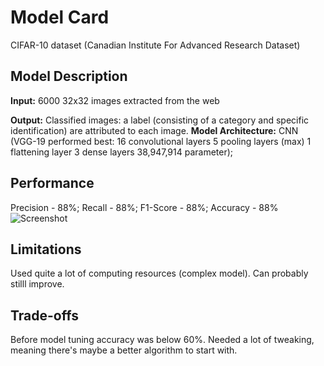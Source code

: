 # Model Card
CIFAR-10 dataset (Canadian Institute For Advanced Research Dataset)

## Model Description

**Input:** 6000 32x32 images extracted from the web

**Output:** Classified images: a label (consisting of a category and specific identification) are attributed to each image.
**Model Architecture:** CNN 
(VGG-19 performed best:
16 convolutional layers
5 pooling layers (max)
1 flattening layer
3 dense layers
38,947,914 parameter); 

## Performance

Precision - 88%; Recall - 88%; F1-Score - 88%; Accuracy - 88%
![Screenshot](img.png)

## Limitations

Used quite a lot of computing resources (complex model). Can probably stilll improve.
## Trade-offs

Before model tuning accuracy was below 60%. Needed a lot of tweaking, meaning there's maybe a better algorithm to start with.
